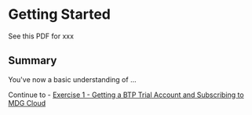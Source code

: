 # Getting Started

See this PDF for xxx

## Summary

You've now a basic understanding of ...

Continue to - [Exercise 1 - Getting a BTP Trial Account and Subscribing to MDG Cloud](../ex1/README.md)
